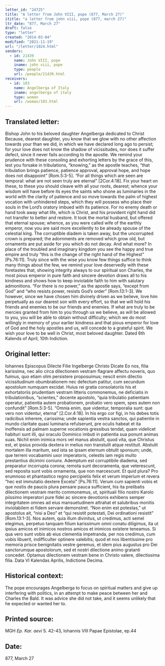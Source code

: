 ```yaml
---
letter_id: "24725"
title: "A letter from John VIII, pope (877, March 27)"
ititle: "a letter from john viii, pope (877, march 27)"
ltr_date: "877, March 27"
draft: false
type: "letter"
created: "2014-03-04"
modified: "2021-11-19"
url: "/letter/1024.html"
senders:
  - id: 21439
    name: John VIII, pope
    iname: john viii, pope
    type: people
    url: /people/21439.html
receivers:
  - id: 103
    name: Angelberga of Italy
    iname: angelberga of italy
    type: woman
    url: /woman/103.html
---
```

<h2> Translated letter:</h2>Bishop John to his beloved daughter Angelberga dedicated to Christ
Because, dearest daughter, you know that we glow with no other affection towards your than we did, in which we have declared long ago to persist; for your love does not know the shadow of vicissitudes, nor does it suffer defect, since it never fails according to the apostle.  We remind your prudence with these consoling and exhorting letters by the grace of this, lest you forsake in tribulations, “knowing,” as the apostle teaches, “that tribulation brings patience, patience approval, approval hope, and hope does not disappoint” [Rom.5:3-5].  “For all things which are seen are temporal:  what are not seen truly are eternal” [2Cor.4:18].  Fix your heart on these, to these you should cleave with all your roots, dearest; whence your wisdom will have before its eyes the saints who shone as luminaries in the world with the clarity of patience and so move towards the palm of highest vocation with unhindered steps, which they will possess who place their souls in the Lord’s oratory imbued with its patience.  For no enemy death or hand took away what life, which is Christ, and his provident right hand did not transfer to better and restore.  It took the mortal husband, but offered that eternal spouse; whence, as you were called wife of the earthly emperor, now you are said more excellently to be already spouse of the celestial king.  The corruptible diadem is taken away, but the uncorrupted crown is prepared; the adornments are removed which grow old, but ornaments are put aside for you which do not decay.  And what more?  In place of the troubled and imaginary kingdom you see the happy and true empire and truly “this is the change of the right hand of the Highest” [Ps.76:11].   Truly since with the wise you know few things suffice to think many things about the few, we remind your love deservedly with these foretastes that, showing integrity always to our spiritual son Charles, the most pious emperor in pure faith and sincere devotion draws all to his kindness and shows how to keep inviolable faith to him with salutary admonitions.  “For there is no power,” as the apostle says, “except from God” and “who resists power, resists God’s order” [Rom.13:1-3].  We however, since we have chosen him divinely driven as we believe, love him perpetually as our dearest son with every effort,  so that we will hold his friends and enemies to be our friends and enemies.  If what are truly to be mercies granted from him to you through us we believe, as will be allowed to you, you will be able to obtain without difficulty; which we do most willingly in memory of your earlier kindness and that pious emperor for love of God and the holy apostles and us, will concede to a grateful spirit.  We wish your love to be well in Christ, most beloved daughter.
Dated 6th Kalends of April, 10th Indiction.
<h2 class="mt-4"> Original letter:</h2>Iohannes Episcopus Dilecte Filie Ingelberge Christo Dicate
Eo nos, filia karissima, nec alio circa dilectionem vestram flagrare affectu noveris,  quo fuimus, quo etiam olim persistere proposuimus; nescit enim dilectio vicissitudinum obumbrationem nec defectum patitur, cum secundum apostolum numquam excidat.  Huius rei gratia consolatoriis his et exhortatoriis prudentiam vestram litteris commonemus, ne deficiatis in tribulationibus, “scientes,” docente apostolo, “quia tribulatio patientiam operatur, patientia autem probationem, probatio vero spem, spes autem non confundit” [Rom.5:3-5].  “Omnia enim, que videntur, temporalia sunt:  que vero non videntur, eterna” [2.Cor.4:18].  In his ergo cor figi, in his debes totis radicibus inherere, carissima; unde sapientia vestra sanctos, qui patientie in mundo claritate quasi luminaria refulserunt, pre oculis habeat et ita inoffensis ad palmam superne vocationis gressibus tendat, quam videlicet habituri sunt illi, qui oraculo Dominico imbuti in patientia sua ponunt animas suas.  Nichil enim inimica mors vel manus abstulit, quod vita, que Christus est, et ipsius provida dextera in melius non transtulit atque restituit.  Abstulit mortalem illa maritum, sed ista se ipsam eternum obtulit sponsum; unde, que terreni vocabamini uxor imperatoris, celestis iam regis multo prestantius dicimini coniunx.  Ademptum est corruptibile diadema, sed preparatur incorrupta corona; remota sunt decoramenta, que veterescunt, sed reposita sunt vobis ornamenta, que non marcescunt.  Et quid plura?  Pro erumnoso et phantastico regno percipietis felix et verum imperium et revera “hec est immutatio dextere Excelsi” [Ps.76:11].  Verum cum sapienti vobis et que nostis de paucis plura pensare pauca sufficient, his ita prelibatis dilectionem vestram merito commonemus, ut, spirituali filio nostro Karolo piissimo imperatori pure fidei ac sincere devotionis exhibens semper integritatem omnes ad eius mansuetudinem attrahat et salubribus monitis inviolabilem ei fidem servare demonstret.  “Non enim est potestas,” ut apostolus ait, “nisi a Deo” et “qui resistit potestati, Dei ordinationi resistit” [Rom.13:1-3]. Nos autem, quia illum divinitus, ut credimus, acti semel elegimus, perpetuo tanquam filium karissimum omni conatu diligimus, ita ut ipsius amicos et inimicos nostros amicos et inimicos existere teneamus.  Si qua vero sunt vobis ab eius clementia impetranda, per nos credimus, cum vobis libuerit, indifficulter optinere valebitis; quod et nos libentissime pro memoria prisce benignitatis vestre geremus, et idem pius augustus pro Dei sanctorumque apostolorum, sed et nostri dilectione animo gratanti  concedet.  Optamus dilectionem vestram bene in Christo valere, dilectissima filia.
Data VI Kalendas Aprilis, Indictione Decima.
<h2 class="mt-4"> Historical context:</h2>The pope encourages Angelberga to focus on spiritual matters and give up interfering with politics, in an attempt to make peace between her and Charles the Bald.  It was advice she did not take, and it seems unlikely that he expected or wanted her to.
<h2 class="mt-4"> Printed source:</h2><p>MGH <em>Ep. Kar. aevi</em> 5. 42-43, Iohannis VIII Papae Epistolae, ep.44</p><h2 class="mt-4"> Date:</h2>877, March 27